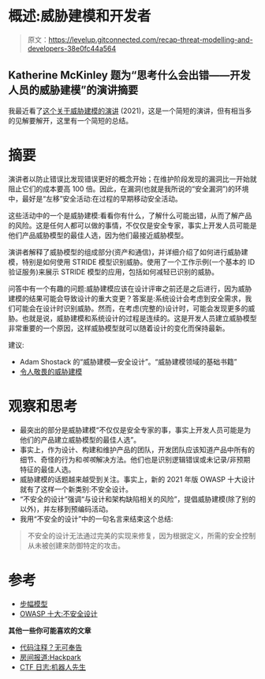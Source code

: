 # 概述:威胁建模和开发者

> 原文：<https://levelup.gitconnected.com/recap-threat-modelling-and-developers-38e0fc44a564>

## Katherine McKinley 题为“思考什么会出错——开发人员的威胁建模”的演讲摘要

我最近看了[这个关于威胁建模的演讲](https://www.youtube.com/watch?v=bSMke7rqbBE) (2021)，这是一个简短的演讲，但有相当多的见解要解开，这里有一个简短的总结。

# 摘要

演讲者以防止错误比发现错误更好的概念开始；在维护阶段发现的漏洞比一开始就阻止它们的成本要高 100 倍。因此，在漏洞(也就是我所说的“安全漏洞”)的环境中，最好是“左移”安全活动:在过程的早期移动安全活动。

这些活动中的一个是威胁建模:看看你有什么，了解什么可能出错，从而了解产品的风险。这是任何人都可以做的事情，不仅仅是安全专家，事实上开发人员可能是他们产品威胁模型的最佳人选，因为他们最接近威胁模型。

演讲者解释了威胁模型的组成部分(资产和通信)，并详细介绍了如何进行威胁建模，特别是如何使用 STRIDE 模型识别威胁。使用了一个工作示例(一个基本的 ID 验证服务)来展示 STRIDE 模型的应用，包括如何减轻已识别的威胁。

问答中有一个有趣的问题:威胁建模应该在设计评审之前还是之后进行，因为威胁建模的结果可能会导致设计的重大变更？答案是:系统设计会考虑到安全需求，我们可能会在设计时识别威胁。然而，在考虑(完整的)设计时，可能会发现更多的威胁。也就是说，威胁建模和系统设计的过程是连续的。这是开发人员建立威胁模型非常重要的一个原因，这样威胁模型就可以随着设计的变化而保持最新。

建议:

*   Adam Shostack 的“威胁建模—安全设计”。“威胁建模领域的基础书籍”
*   [令人敬畏的威胁建模](https://github.com/hysnsec/awesome-threat-modelling)

# 观察和思考

*   最突出的部分是威胁建模“不仅仅是安全专家的事，事实上开发人员可能是为他们的产品建立威胁模型的最佳人选”。
*   事实上，作为设计、构建和维护产品的团队，开发团队应该知道产品中所有的细节、奇怪的行为和*咳咳*解决方法。他们也是识别逻辑错误或未记录/非预期特征的最佳人选。
*   威胁建模的话题越来越受到关注。事实上，新的 2021 年版 OWASP 十大设计就有了这样一个新类别:不安全设计。
*   “不安全的设计”强调“与设计和架构缺陷相关的风险”，提倡威胁建模(除了别的以外)，并左移到预编码活动。
*   我用“不安全的设计”中的一句名言来结束这个总结:

> 不安全的设计无法通过完美的实现来修复，因为根据定义，所需的安全控制从未被创建来防御特定的攻击。

# 参考

*   [步幅模型](https://en.wikipedia.org/wiki/STRIDE_%28security%29)
*   [OWASP 十大:不安全设计](https://owasp.org/Top10/A04_2021-Insecure_Design/)

**其他一些你可能喜欢的文章**

*   [代码注释？无可奉告](/dont-code-me-on-that/code-comments-no-comments-1cb843766240)
*   [房间报道:Hackpark](/dont-code-me-on-that/tryhackme-hackpark-room-writeup-ba43be376d8b)
*   [CTF 日志:机器人先生](/dont-code-me-on-that/tryhackme-mr-robot-ctf-log-c64fc17069c1)